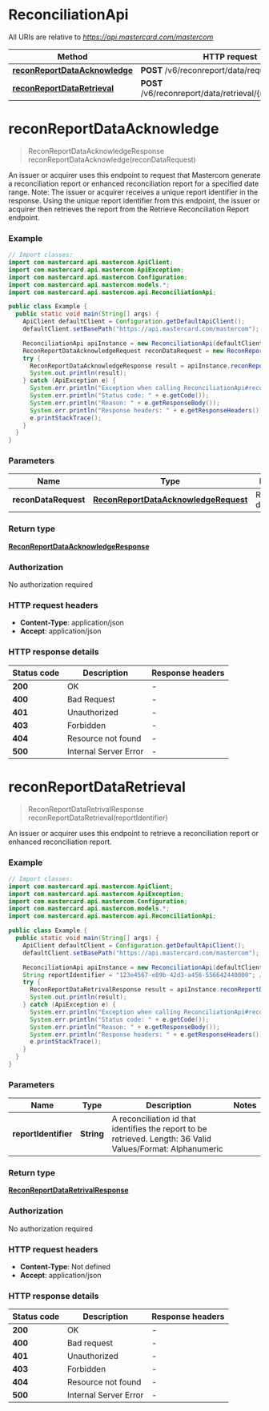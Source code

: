 # ReconciliationApi

All URIs are relative to *https://api.mastercard.com/mastercom*

Method | HTTP request | Description
------------- | ------------- | -------------
[**reconReportDataAcknowledge**](ReconciliationApi.md#reconReportDataAcknowledge) | **POST** /v6/reconreport/data/request | 
[**reconReportDataRetrieval**](ReconciliationApi.md#reconReportDataRetrieval) | **POST** /v6/reconreport/data/retrieval/{reportIdentifier} | 


<a name="reconReportDataAcknowledge"></a>
# **reconReportDataAcknowledge**
> ReconReportDataAcknowledgeResponse reconReportDataAcknowledge(reconDataRequest)



An issuer or acquirer uses this endpoint to request that Mastercom generate a reconciliation report or enhanced reconciliation report for a specified date range.   Note: The issuer or acquirer receives a unique report identifier in the response. Using the unique report identifier from this endpoint, the issuer or acquirer then retrieves the report from the Retrieve Reconciliation Report endpoint.

### Example
```java
// Import classes:
import com.mastercard.api.mastercom.ApiClient;
import com.mastercard.api.mastercom.ApiException;
import com.mastercard.api.mastercom.Configuration;
import com.mastercard.api.mastercom.models.*;
import com.mastercard.api.mastercom.api.ReconciliationApi;

public class Example {
  public static void main(String[] args) {
    ApiClient defaultClient = Configuration.getDefaultApiClient();
    defaultClient.setBasePath("https://api.mastercard.com/mastercom");

    ReconciliationApi apiInstance = new ReconciliationApi(defaultClient);
    ReconReportDataAcknowledgeRequest reconDataRequest = new ReconReportDataAcknowledgeRequest(); // ReconReportDataAcknowledgeRequest | Reconciliation data request
    try {
      ReconReportDataAcknowledgeResponse result = apiInstance.reconReportDataAcknowledge(reconDataRequest);
      System.out.println(result);
    } catch (ApiException e) {
      System.err.println("Exception when calling ReconciliationApi#reconReportDataAcknowledge");
      System.err.println("Status code: " + e.getCode());
      System.err.println("Reason: " + e.getResponseBody());
      System.err.println("Response headers: " + e.getResponseHeaders());
      e.printStackTrace();
    }
  }
}
```

### Parameters

Name | Type | Description  | Notes
------------- | ------------- | ------------- | -------------
 **reconDataRequest** | [**ReconReportDataAcknowledgeRequest**](ReconReportDataAcknowledgeRequest.md)| Reconciliation data request |

### Return type

[**ReconReportDataAcknowledgeResponse**](ReconReportDataAcknowledgeResponse.md)

### Authorization

No authorization required

### HTTP request headers

 - **Content-Type**: application/json
 - **Accept**: application/json

### HTTP response details
| Status code | Description | Response headers |
|-------------|-------------|------------------|
**200** | OK |  -  |
**400** | Bad Request |  -  |
**401** | Unauthorized |  -  |
**403** | Forbidden |  -  |
**404** | Resource not found |  -  |
**500** | Internal Server Error |  -  |

<a name="reconReportDataRetrieval"></a>
# **reconReportDataRetrieval**
> ReconReportDataRetrivalResponse reconReportDataRetrieval(reportIdentifier)



An issuer or acquirer uses this endpoint to retrieve a reconciliation report or enhanced reconciliation report.

### Example
```java
// Import classes:
import com.mastercard.api.mastercom.ApiClient;
import com.mastercard.api.mastercom.ApiException;
import com.mastercard.api.mastercom.Configuration;
import com.mastercard.api.mastercom.models.*;
import com.mastercard.api.mastercom.api.ReconciliationApi;

public class Example {
  public static void main(String[] args) {
    ApiClient defaultClient = Configuration.getDefaultApiClient();
    defaultClient.setBasePath("https://api.mastercard.com/mastercom");

    ReconciliationApi apiInstance = new ReconciliationApi(defaultClient);
    String reportIdentifier = "123e4567-e89b-42d3-a456-556642440000"; // String | A reconciliation id that identifies the report to be retrieved.   Length: 36   Valid Values/Format: Alphanumeric
    try {
      ReconReportDataRetrivalResponse result = apiInstance.reconReportDataRetrieval(reportIdentifier);
      System.out.println(result);
    } catch (ApiException e) {
      System.err.println("Exception when calling ReconciliationApi#reconReportDataRetrieval");
      System.err.println("Status code: " + e.getCode());
      System.err.println("Reason: " + e.getResponseBody());
      System.err.println("Response headers: " + e.getResponseHeaders());
      e.printStackTrace();
    }
  }
}
```

### Parameters

Name | Type | Description  | Notes
------------- | ------------- | ------------- | -------------
 **reportIdentifier** | **String**| A reconciliation id that identifies the report to be retrieved.   Length: 36   Valid Values/Format: Alphanumeric |

### Return type

[**ReconReportDataRetrivalResponse**](ReconReportDataRetrivalResponse.md)

### Authorization

No authorization required

### HTTP request headers

 - **Content-Type**: Not defined
 - **Accept**: application/json

### HTTP response details
| Status code | Description | Response headers |
|-------------|-------------|------------------|
**200** | OK |  -  |
**400** | Bad request |  -  |
**401** | Unauthorized |  -  |
**403** | Forbidden |  -  |
**404** | Resource not found |  -  |
**500** | Internal Server Error |  -  |

